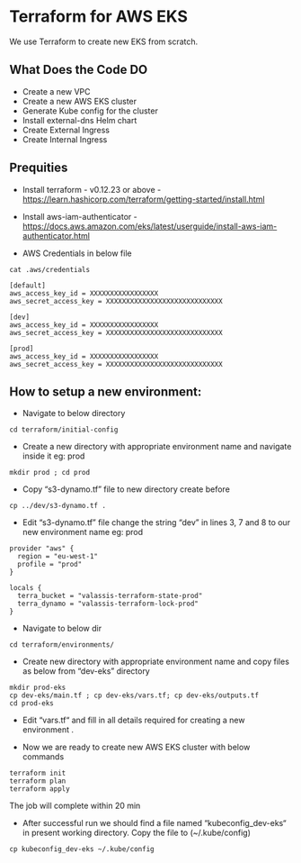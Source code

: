 # Terraform for AWS EKS

We use Terraform to create new EKS from scratch.

## What Does the Code DO

* Create a new VPC
* Create a new AWS EKS cluster
* Generate Kube config for the cluster
* Install external-dns Helm chart
* Create External Ingress
* Create Internal Ingress 

## Prequities
* Install terraform - v0.12.23 or above - https://learn.hashicorp.com/terraform/getting-started/install.html

* Install  aws-iam-authenticator - https://docs.aws.amazon.com/eks/latest/userguide/install-aws-iam-authenticator.html

* AWS Credentials in below file

```
cat .aws/credentials

[default]
aws_access_key_id = XXXXXXXXXXXXXXXXX
aws_secret_access_key = XXXXXXXXXXXXXXXXXXXXXXXXXXXXX

[dev]
aws_access_key_id = XXXXXXXXXXXXXXXXX
aws_secret_access_key = XXXXXXXXXXXXXXXXXXXXXXXXXXXXX

[prod]
aws_access_key_id = XXXXXXXXXXXXXXXXX
aws_secret_access_key = XXXXXXXXXXXXXXXXXXXXXXXXXXXXX
```

## How to setup a new environment:

* Navigate to below directory
```
cd terraform/initial-config
```

* Create a new directory with appropriate environment name and navigate inside it eg: prod
```
mkdir prod ; cd prod
```

* Copy “s3-dynamo.tf” file to new directory create before
```
cp ../dev/s3-dynamo.tf .
```

* Edit  “s3-dynamo.tf” file change the string “dev” in lines 3, 7 and 8 to our new environment name eg: prod
```
provider "aws" {
  region = "eu-west-1"
  profile = "prod"
}

locals {
  terra_bucket = "valassis-terraform-state-prod"
  terra_dynamo = "valassis-terraform-lock-prod"
}
```

* Navigate to below dir
```
cd terraform/environments/
```

* Create new directory with appropriate environment name and copy files as below from “dev-eks” directory
```
mkdir prod-eks
cp dev-eks/main.tf ; cp dev-eks/vars.tf; cp dev-eks/outputs.tf
cd prod-eks
```

* Edit  “vars.tf“ and fill in all details required for creating a new environment .

* Now we are ready to create new AWS EKS cluster with below commands
```
terraform init
terraform plan
terraform apply
```
The job will complete within 20 min

* After successful run we should find a file named “kubeconfig_dev-eks“ in present working directory. Copy the file to (~/.kube/config)
```
cp kubeconfig_dev-eks ~/.kube/config
```
